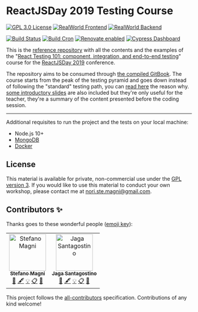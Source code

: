 # ReactJSDay 2019 Testing Course

[![GPL 3.0 License][license-badge]][license]
[![RealWorld Frontend](https://img.shields.io/badge/realworld-frontend-%23783578.svg)](http://realworld.io)
[![RealWorld Backend](https://img.shields.io/badge/realworld-backend-%23783578.svg)](http://realworld.io)

[![Build Status](https://travis-ci.com/NoriSte/reactjsday-2019-testing-course.svg?branch=master)](https://travis-ci.com/NoriSte/reactjsday-2019-testing-course)
[![Build Cron](https://img.shields.io/badge/build%20cron-weekly-44cc11.svg)](https://travis-ci.com/NoriSte/reactjsday-2019-testing-course)
[![Renovate enabled](https://img.shields.io/badge/renovate-enabled-brightgreen.svg)](https://renovatebot.com/)
[![Cypress Dashboard](https://img.shields.io/static/v1?label=Cypress&message=Dashboard&color=00BF88)](https://dashboard.cypress.io/#/projects/jdiekj/runs)

This is the [reference repository](https://github.com/NoriSte/reactjsday-2019-testing-course) with all the contents and the examples of the "[React Testing 101: component, integration, and end-to-end testing](https://2019.reactjsday.it/workshops/react-testing-101.html)" course for the [ReactJSDay 2019](https://2019.reactjsday.it/) conference.

The repository aims to be consumed through [the compiled GitBook](https://noriste.github.io/reactjsday-2019-testing-course/). The course starts from the peak of the testing pyramid and goes down instead of following the "standard" testing path, you can [read here](https://noriste.github.io/reactjsday-2019-testing-course/book/top-to-bottom.html) the reason why. [some introductory slides](https://slides.com/noriste/reactjsday-2019-testing-course) are also included but they're only useful for the teacher, they're a summary of the content presented before the coding session.

---

Additional requisites to run the project and the tests on your local machine:

- Node.js 10+
- [MongoDB](https://docs.mongodb.com/manual/installation/#tutorials)
- [Docker](https://docs.docker.com/install/)

## License

This material is available for private, non-commercial use under the
[GPL version 3](http://www.gnu.org/licenses/gpl-3.0-standalone.html). If you
would like to use this material to conduct your own workshop, please contact me
at nori.ste.magni@gmail.com.

[license]: https://github.com/NoriSte/reactjsday-2019-testing-course/blob/master/README.md#license
[license-badge]: https://img.shields.io/badge/license-GPL%203.0%20License-blue.svg?style=flat-square

## Contributors ✨

Thanks goes to these wonderful people ([emoji key](https://allcontributors.org/docs/en/emoji-key)):

<!-- ALL-CONTRIBUTORS-LIST:START - Do not remove or modify this section -->
<!-- prettier-ignore -->
<table>
  <tr>
    <td align="center"><a href="https://twitter.com/NoriSte"><img src="https://avatars0.githubusercontent.com/u/173663?v=4" width="100px;" alt="Stefano Magni"/><br /><sub><b>Stefano Magni</b></sub></a><br /><a href="#business-NoriSte" title="Business development">💼</a> <a href="#content-NoriSte" title="Content">🖋</a> <a href="#example-NoriSte" title="Examples">💡</a> <a href="#eventOrganizing-NoriSte" title="Event Organizing">📋</a> <a href="#ideas-NoriSte" title="Ideas, Planning, & Feedback">🤔</a></td>
    <td align="center"><a href="http://jagascript.com"><img src="https://avatars0.githubusercontent.com/u/4562878?v=4" width="100px;" alt="Jaga Santagostino"/><br /><sub><b>Jaga Santagostino</b></sub></a><br /><a href="#business-kandros" title="Business development">💼</a> <a href="#content-kandros" title="Content">🖋</a> <a href="#example-kandros" title="Examples">💡</a> <a href="#eventOrganizing-kandros" title="Event Organizing">📋</a> <a href="#ideas-kandros" title="Ideas, Planning, & Feedback">🤔</a></td>
  </tr>
</table>

<!-- ALL-CONTRIBUTORS-LIST:END -->

This project follows the [all-contributors](https://github.com/all-contributors/all-contributors) specification. Contributions of any kind welcome!
